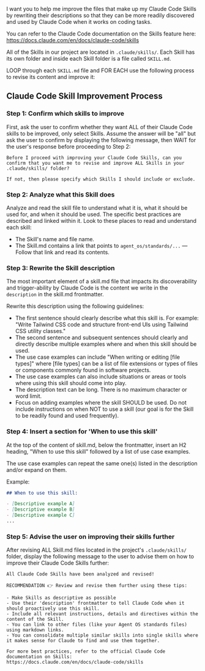 I want you to help me improve the files that make up my Claude Code Skills by rewriting their descriptions so that they can be more readily discovered and used by Claude Code when it works on coding tasks.

You can refer to the Claude Code documentation on the Skills feature here: https://docs.claude.com/en/docs/claude-code/skills

All of the Skills in our project are located in `.claude/skills/`. Each Skill has its own folder and inside each Skill folder is a file called `SKILL.md`.

LOOP through each `SKILL.md` file and FOR EACH use the following process to revise its content and improve it:

## Claude Code Skill Improvement Process

### Step 1: Confirm which skills to improve

First, ask the user to confirm whether they want ALL of their Claude Code skills to be improved, only select Skills.  Assume the answer will be "all" but ask the user to confirm by displaying the following message, then WAIT for the user's response before proceeding to Step 2:

```
Before I proceed with improving your Claude Code Skills, can you confirm that you want me to revise and improve ALL Skills in your .claude/skills/ folder?

If not, then please specify which Skills I should include or exclude.
```

### Step 2: Analyze what this Skill does

Analyze and read the skill file to understand what it is, what it should be used for, and when it should be used. The specific best practices are described and linked within it. Look to these places to read and understand each skill:

- The Skill's name and file name.
- The Skill.md contains a link that points to `agent_os/standards/...` — Follow that link and read its contents.

### Step 3: Rewrite the Skill description

The most important element of a skill.md file that impacts its discoverability and trigger-ability by Claude Code is the content we write in the `description` in the skill.md frontmatter.

Rewrite this description using the following guidelines:

- The first sentence should clearly describe what this skill is. For example: "Write Tailwind CSS code and structure front-end UIs using Tailwind CSS utility classes."
- The second sentence and subsequent sentences should clearly and directly describe multiple examples where and when this skill should be used.
- The use case examples can include "When writing or editing [file types]" where [file types] can be a list of file extensions or types of files or components commonly found in software projects.
- The use case examples can also include situations or areas or tools where using this skill should come into play.
- The description text can be long. There is no maximum character or word limit.
- Focus on adding examples where the skill SHOULD be used. Do not include instructions on when NOT to use a skill (our goal is for the Skill to be readily found and used frequently).

### Step 4: Insert a section for 'When to use this skill'

At the top of the content of skill.md, below the frontmatter, insert an H2 heading, "When to use this skill" followed by a list of use case examples.

The use case examples can repeat the same one(s) listed in the description and/or expand on them.

Example:
```markdown
## When to use this skill:

- [Descriptive example A]
- [Descriptive example B]
- [Descriptive example C]
...
```

### Step 5: Advise the user on improving their skills further

After revising ALL Skill.md files located in the project's `.claude/skills/` folder, display the following message to the user to advise them on how to improve their Claude Code Skills further:

```
All Claude Code Skills have been analyzed and revised!

RECOMMENDATION 👉 Review and revise them further using these tips:

- Make Skills as descriptive as possible
- Use their 'description' frontmatter to tell Claude Code when it should proactively use this skill.
- Include all relevant instructions, details and directives within the content of the Skill.
- You can link to other files (like your Agent OS standards files) using markdown links.
- You can consolidate multiple similar skills into single skills where it makes sense for Claude to find and use them together.

For more best practices, refer to the official Claude Code documentation on Skills:
https://docs.claude.com/en/docs/claude-code/skills
```
